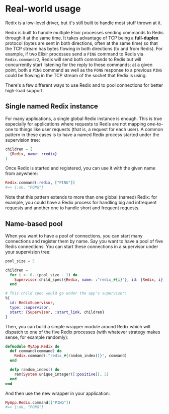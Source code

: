 # Real-world usage

Redix is a low-level driver, but it's still built to handle most stuff thrown at it.

Redix is built to handle multiple Elixir processes sending commands to Redis through it at the same time. It takes advantage of TCP being a **full-duplex** protocol (bytes are sent in both directions, often at the same time) so that the TCP stream has bytes flowing in both directions (to and from Redis). For example, if two Elixir processes send a `PING` command to Redis via `Redix.command/2`, Redix will send both commands to Redis but will concurrently start listening for the reply to these commands; at a given point, both a `PING` command as well as the `PONG` response to a previous `PING` could be flowing in the TCP stream of the socket that Redix is using.

There's a few different ways to use Redix and to pool connections for better high-load support.

## Single named Redix instance

For many applications, a single global Redix instance is enough. This is true especially for applications where requests to Redis are not mapping one-to-one to things like user requests (that is, a request for each user). A common pattern in these cases is to have a named Redix process started under the supervision tree:

```elixir
children = [
  {Redix, name: :redix}
]
```

Once Redix is started and registered, you can use it with the given name from anywhere:

```elixir
Redix.command(:redix, ["PING"])
#=> {:ok, "PONG"}
```

Note that this pattern extends to more than one global (named) Redix: for example, you could have a Redix process for handling big and infrequent requests and another one to handle short and frequent requests.

## Name-based pool

When you want to have a pool of connections, you can start many connections and register them by name. Say you want to have a pool of five Redis connections. You can start these connections in a supervisor under your supervision tree:

```elixir
pool_size = 5

children =
  for i <- 0..(pool_size - 1) do
    Supervisor.child_spec({Redix, name: :"redix_#{i}"}, id: {Redix, i})
  end

# This child spec would go under the app's supervisor:
%{
  id: RedixSupervisor,
  type: :supervisor,
  start: {Supervisor, :start_link, children}
}
```

Then, you can build a simple wrapper module around Redix which will dispatch to one of the five Redix processes (with whatever strategy makes sense, for example randomly):

```elixir
defmodule MyApp.Redix do
  def command(command) do
    Redix.command(:"redix_#{random_index()}", command)
  end

  defp random_index() do
    rem(System.unique_integer([:positive]), 5)
  end
end
```

And then use the new wrapper in your application:

```elixir
MyApp.Redix.command(["PING"])
#=> {:ok, "PONG"}
```